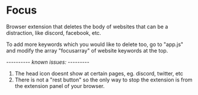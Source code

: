 # Focus
Browser extension that deletes the body of websites that can be a distraction, like discord, facebook, etc.

To add more keywords which you would like to delete too, go to "app.js" and modify the array "focusarray" of website keywords at the top.

_---------- known issues: ---------_
<ol>
  <li>The head icon doesnt show at certain pages, eg. discord, twitter, etc</li>
  <li>There is not a "rest button" so the only way to stop the extension is from the extension panel of your browser.</li>
</ol>

